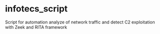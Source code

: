 # infotecs_script
Script for automation analyze of network traffic and detect C2 exploitation with Zeek and RITA framework
